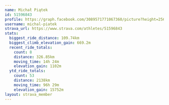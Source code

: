 ```yaml
---
name: Michał Piątek
id: 51596843
profile: https://graph.facebook.com/3089571771067360/picture?height=256&width=256
username: michal-piatek
strava_url: https://www.strava.com/athletes/51596843
stats:
  biggest_ride_distance: 109.74km
  biggest_climb_elevation_gain: 669.2m
  recent_ride_totals:
    count: 8
    distance: 326.85km
    moving_time: 14h 24m
    elevation_gain: 1102m
  ytd_ride_totals:
    count: 53
    distance: 2138km
    moving_time: 96h 29m
    elevation_gain: 15752m
layout: strava_member
--- 
```

